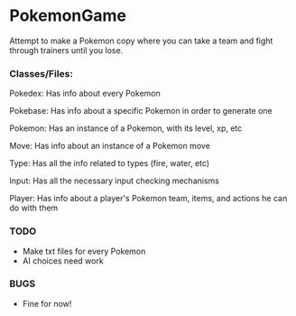 # PokemonGame

Attempt to make a Pokemon copy where you can take a team and fight through trainers until you lose.

### Classes/Files:

Pokedex: Has info about every Pokemon

Pokebase: Has info about a specific Pokemon in order to generate one

Pokemon: Has an instance of a Pokemon, with its level, xp, etc

Move: Has info about an instance of a Pokemon move

Type: Has all the info related to types (fire, water, etc)

Input: Has all the necessary input checking mechanisms

Player: Has info about a player's Pokemon team, items, and actions he can do with them


### TODO

+ Make txt files for every Pokemon  
+ AI choices need work

### BUGS

+ Fine for now! 
